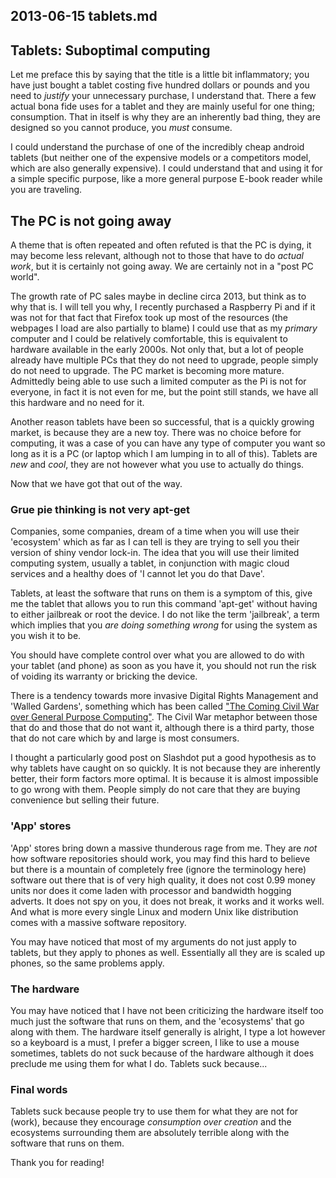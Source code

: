## 2013-06-15 tablets.md

## Tablets: Suboptimal computing

Let me preface this by saying that the title is a little bit inflammatory; you
have just bought a tablet costing five hundred dollars or pounds and you need to
*justify* your unnecessary purchase, I understand that. There a few actual
bona fide uses for a tablet and they are mainly useful for one thing;
consumption. That in itself is why they are an inherently bad thing, they are
designed so you cannot produce, you *must* consume.

I could understand the purchase of one of the incredibly cheap android tablets
(but neither one of the expensive models or a competitors model, which are also
generally expensive). I could understand that and using it for a simple specific
purpose, like a more general purpose E-book reader while you are traveling.

## The PC is not going away

A theme that is often repeated and often refuted is that the PC is dying, it may
become less relevant, although not to those that have to do *actual work*, but
it is certainly not going away. We are certainly not in a "post PC world".

The growth rate of PC sales maybe in decline circa 2013, but think as to why
that is. I will tell you why, I recently purchased a Raspberry Pi and if it was
not for that fact that Firefox took up most of the resources (the webpages
I load are also partially to blame) I could use that as my *primary* computer
and I could be relatively comfortable, this is equivalent to hardware available
in the early 2000s. Not only that, but a lot of people already have multiple PCs
that they do not need to upgrade, people simply do not need to upgrade. The PC
market is becoming more mature. Admittedly being able to use such a limited
computer as the Pi is not for everyone, in fact it is not even for me, but the
point still stands, we have all this hardware and no need for it.

Another reason tablets have been so successful, that is a quickly growing
market, is because they are a new toy. There was no choice before for computing,
it was a case of you can have any type of computer you want so long as it is a
PC (or laptop which I am lumping in to all of this). Tablets are *new* and
*cool*, they are not however what you use to actually do things.

Now that we have got that out of the way.

### Grue pie thinking is not very apt-get

Companies, some companies, dream of a time when you will use their 'ecosystem'
which as far as I can tell is they are trying to sell you their version of shiny
vendor lock-in. The idea that you will use their limited computing system,
usually a tablet, in conjunction with magic cloud services and a healthy does of
'I cannot let you do that Dave'. 

Tablets, at least the software that runs on them is a symptom of this, give me
the tablet that allows you to run this command 'apt-get' without having to
either jailbreak or root the device. I do not like the term 'jailbreak', a term
which implies that you *are doing something wrong* for using the system as you
wish it to be.

You should have complete control over what you are allowed to do with your
tablet (and phone) as soon as you have it, you should not run the risk of
voiding its warranty or bricking the device.

There is a tendency towards more invasive Digital Rights Management and 'Walled
Gardens', something which has been called ["The Coming Civil War over General
Purpose Computing"][]. The Civil
War metaphor between those that do and those that do not want it, although there
is a third party, those that do not care which by and large is most consumers.

I thought a particularly good post on Slashdot put a good hypothesis as to why
tablets have caught on so quickly. It is not because they are inherently better,
their form factors more optimal. It is because it is almost impossible to go
wrong with them. People simply do not care that they are buying convenience but
selling their future.

### 'App' stores

'App' stores bring down a massive thunderous rage from me. They are *not* how
software repositories should work, you may find this hard to believe but there
is a mountain of completely free (ignore the terminology here) software out
there that is of very high quality, it does not cost 0.99 money units nor does
it come laden with processor and bandwidth hogging adverts. It does not spy on
you, it does not break, it works and it works well. And what is more every
single Linux and modern Unix like distribution comes with a massive software
repository. 

You may have noticed that most of my arguments do not just apply to tablets, but
they apply to phones as well. Essentially all they are is scaled up phones, so
the same problems apply.


### The hardware

You may have noticed that I have not been criticizing the hardware itself too
much just the software that runs on them, and the 'ecosystems' that go along
with them. The hardware itself generally is alright, I type a lot however so a
keyboard is a must, I prefer a bigger screen, I like to use a mouse sometimes,
tablets do not suck because of the hardware although it does preclude me using
them for what I do. Tablets suck because...

### Final words

Tablets suck because people try to use them for what they are not for (work), 
because they encourage *consumption over creation* and the ecosystems
surrounding them are absolutely terrible along with the software that runs on
them. 

Thank you for reading!

["The Coming Civil War over General Purpose Computing"]: http://boingboing.net/2012/08/23/civilwar.html
